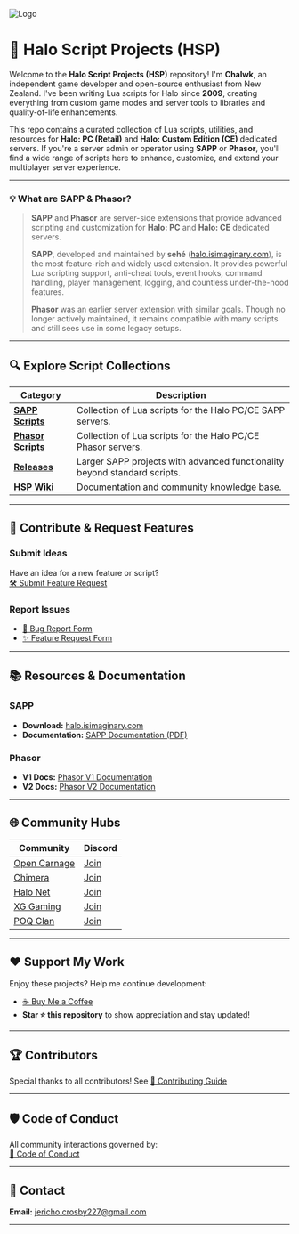 ![Logo](https://i.imgur.com/t0W5aJe.png)

# 👾 Halo Script Projects (HSP)

Welcome to the **Halo Script Projects (HSP)** repository! I'm **Chalwk**, an independent game developer and open-source enthusiast from New Zealand. I've been writing Lua scripts for Halo since **2009**, creating everything from custom game modes and server tools to libraries and quality-of-life enhancements.

This repo contains a curated collection of Lua scripts, utilities, and resources for **Halo: PC (Retail)** and **Halo: Custom Edition (CE)** dedicated servers. If you're a server admin or operator using **SAPP** or **Phasor**, you'll find a wide range of scripts here to enhance, customize, and extend your multiplayer server experience.

---

### **💡 What are SAPP & Phasor?**

> **SAPP** and **Phasor** are server-side extensions that provide advanced scripting and customization for **Halo: PC** and **Halo: CE** dedicated servers.
>
> **SAPP**, developed and maintained by **sehé** ([halo.isimaginary.com](http://halo.isimaginary.com)), is the most feature-rich and widely used extension. It provides powerful Lua scripting support, anti-cheat tools, event hooks, command handling, player management, logging, and countless under-the-hood features.
>
> **Phasor** was an earlier server extension with similar goals. Though no longer actively maintained, it remains compatible with many scripts and still sees use in some legacy setups.

---

## 🔍 Explore Script Collections
| **Category**                                                                                      | **Description**                                                           |
|---------------------------------------------------------------------------------------------------|---------------------------------------------------------------------------|
| [**SAPP Scripts**](https://github.com/Chalwk/HALO-SCRIPT-PROJECTS/tree/master/SAPP%20SCRIPTS)     | Collection of Lua scripts for the Halo PC/CE SAPP servers.                |
| [**Phasor Scripts**](https://github.com/Chalwk/HALO-SCRIPT-PROJECTS/tree/master/PHASOR%20SCRIPTS) | Collection of Lua scripts for the Halo PC/CE Phasor servers.              |
| [**Releases**](https://github.com/Chalwk/HALO-SCRIPT-PROJECTS/releases)                           | Larger SAPP projects with advanced functionality beyond standard scripts. |
| [**HSP Wiki**](https://github.com/Chalwk/HALO-SCRIPT-PROJECTS/wiki)                               | Documentation and community knowledge base.                               |

---

## 💬 Contribute & Request Features
### **Submit Ideas**
Have an idea for a new feature or script?  
[🛠️ Submit Feature Request](https://github.com/Chalwk/HALO-SCRIPT-PROJECTS/issues/new?template=FEATURE_REQUEST.yaml)

### **Report Issues**
- [🐞 Bug Report Form](https://github.com/Chalwk/HALO-SCRIPT-PROJECTS/issues/new?assignees=Chalwk&labels=Bug%2CNeeds+Triage&projects=&template=BUG_REPORT.yaml&title=%5BBUG%5D+%3Ctitle%3E)
- [✨ Feature Request Form](https://github.com/Chalwk/HALO-SCRIPT-PROJECTS/issues/new?assignees=Chalwk&labels=Feature%2CNeeds+Review&projects=&template=FEATURE_REQUEST.yaml&title=%5BFEATURE%5D+%3Ctitle%3E)

---

## 📚 Resources & Documentation
### **SAPP**
- **Download:** [halo.isimaginary.com](http://halo.isimaginary.com)
- **Documentation:** [SAPP Documentation (PDF)](http://halo.isimaginary.com/SAPP%20Documentation%20Revision%202.5.pdf)

### **Phasor**
- **V1 Docs:** [Phasor V1 Documentation](http://phasor.halonet.net/archive/docs/05x.html)
- **V2 Docs:** [Phasor V2 Documentation](http://phasor.halonet.net/archive/docs/200.html)

---

## 🌐 Community Hubs
| **Community**                                                                                      | **Discord**                                |
|----------------------------------------------------------------------------------------------------|--------------------------------------------|
| [Open Carnage](https://opencarnage.net)                                                            | [Join](https://discord.gg/2pf3Yjb)         |
| [Chimera](https://opencarnage.net/index.php?/topic/6916-chimera-download-source-code-and-discord/) | [Join](https://discord.gg/ZwQeBE2)         |
| [Halo Net](https://opencarnage.net)                                                                | [Join](https://discord.gg/sbSwAR8)         |
| [XG Gaming](https://www.xgclan.com)                                                                | [Join](https://discord.gg/djqM24x8)        |
| [POQ Clan](http://poqclan.com/)                                                                    | [Join](https://discord.com/invite/pTsKsEm) |

---

## ❤️ Support My Work
Enjoy these projects? Help me continue development:  
- [☕ Buy Me a Coffee](https://www.paypal.com/myaccount/transfer/pay)  
- **Star ⭐ this repository** to show appreciation and stay updated!

---

## 🏆 Contributors
Special thanks to all contributors! See [👥 Contributing Guide](https://github.com/Chalwk/HALO-SCRIPT-PROJECTS/blob/master/CONTRIBUTING.md)

---

## 🛡️ Code of Conduct
All community interactions governed by:  
[📜 Code of Conduct](https://github.com/Chalwk/HALO-SCRIPT-PROJECTS/blob/master/CODE_OF_CONDUCT.md)

---

## 📧 Contact
**Email:** [jericho.crosby227@gmail.com](mailto:jericho.crosby227@gmail.com)

---